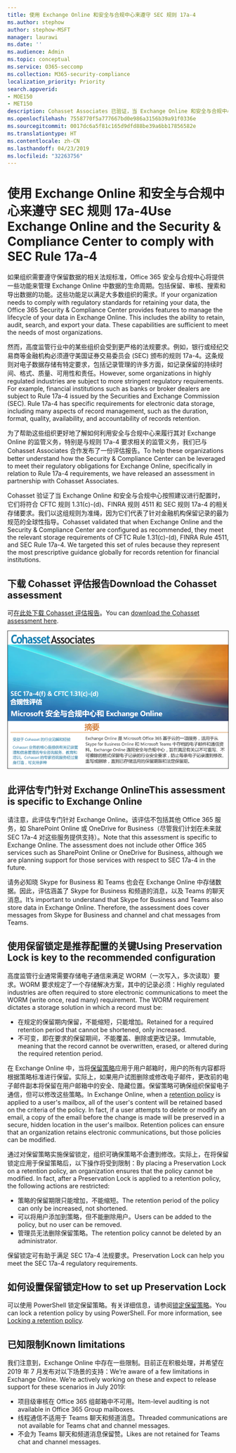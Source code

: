 ```yaml
---
title: 使用 Exchange Online 和安全与合规中心来遵守 SEC 规则 17a-4
ms.author: stephow
author: stephow-MSFT
manager: laurawi
ms.date: ''
ms.audience: Admin
ms.topic: conceptual
ms.service: O365-seccomp
ms.collection: M365-security-compliance
localization_priority: Priority
search.appverid:
- MOE150
- MET150
description: Cohasset Associates 已验证，当 Exchange Online 和安全与合规中心按建议配置时，它们满足 CFTC 规则 1.31(c)-(d)、FINRA 规则 4511 和 SEC 规则 17a-4 的相关存储要求。可以下载评估报告。
ms.openlocfilehash: 7558770f5a777667bd0e986a3156b39a91f0336e
ms.sourcegitcommit: 0017dc6a5f81c165d9dfd88be39a6bb17856582e
ms.translationtype: HT
ms.contentlocale: zh-CN
ms.lasthandoff: 04/23/2019
ms.locfileid: "32263756"
---
```

# <a name="use-exchange-online-and-the-security--compliance-center-to-comply-with-sec-rule-17a-4"></a><span data-ttu-id="72021-104">使用 Exchange Online 和安全与合规中心来遵守 SEC 规则 17a-4</span><span class="sxs-lookup"><span data-stu-id="72021-104">Use Exchange Online and the Security & Compliance Center to comply with SEC Rule 17a-4</span></span>

<span data-ttu-id="72021-p102">如果组织需要遵守保留数据的相关法规标准，Office 365 安全与合规中心将提供一些功能来管理 Exchange Online 中数据的生命周期。包括保留、审核、搜索和导出数据的功能。这些功能足以满足大多数组织的需求。</span><span class="sxs-lookup"><span data-stu-id="72021-p102">If your organization needs to comply with regulatory standards for retaining your data, the Office 365 Security & Compliance Center provides features to manage the lifecycle of your data in Exchange Online. This includes the ability to retain, audit, search, and export your data. These capabilities are sufficient to meet the needs of most organizations.</span></span>

<span data-ttu-id="72021-p103">然而，高度监管行业中的某些组织会受到更严格的法规要求。例如，银行或经纪交易商等金融机构必须遵守美国证券交易委员会 (SEC) 颁布的规则 17a-4。这条规则对电子数据存储有特定要求，包括记录管理的许多方面，如记录保留的持续时间、格式、质量、可用性和责任。</span><span class="sxs-lookup"><span data-stu-id="72021-p103">However, some organizations in highly regulated industries are subject to more stringent regulatory requirements. For example, financial institutions such as banks or broker dealers are subject to Rule 17a-4 issued by the Securities and Exchange Commission (SEC). Rule 17a-4 has specific requirements for electronic data storage, including many aspects of record management, such as the duration, format, quality, availability, and accountability of records retention.</span></span>

<span data-ttu-id="72021-111">为了帮助这些组织更好地了解如何利用安全与合规中心来履行其对 Exchange Online 的监管义务，特别是与规则 17a-4 要求相关的监管义务，我们已与 Cohasset Associates 合作发布了一份评估报告。</span><span class="sxs-lookup"><span data-stu-id="72021-111">To help these organizations better understand how the Security & Compliance Center can be leveraged to meet their regulatory obligations for Exchange Online, specifically in relation to Rule 17a-4 requirements, we have released an assessment in partnership with Cohasset Associates.</span></span>

<span data-ttu-id="72021-p104">Cohasset 验证了当 Exchange Online 和安全与合规中心按照建议进行配置时，它们将符合 CFTC 规则 1.31(c)-(d)、FINRA 规则 4511 和 SEC 规则 17a-4 的相关存储要求。我们以这组规则为准绳，因为它们代表了针对金融机构保留记录的最为规范的全球性指导。</span><span class="sxs-lookup"><span data-stu-id="72021-p104">Cohasset validated that when Exchange Online and the Security & Compliance Center are configured as recommended, they meet the relevant storage requirements of CFTC Rule 1.31(c)-(d), FINRA Rule 4511, and SEC Rule 17a-4.  We targeted this set of rules because they represent the most prescriptive guidance globally for records retention for financial institutions.</span></span>

## <a name="download-the-cohasset-assessment"></a><span data-ttu-id="72021-114">下载 Cohasset 评估报告</span><span class="sxs-lookup"><span data-stu-id="72021-114">Download the Cohasset assessment</span></span>

<span data-ttu-id="72021-115">可[在此处下载 Cohasset 评估报告](https://servicetrust.microsoft.com/ViewPage/TrustDocuments?command=Download&downloadType=Document&downloadId=9fa8349d-a0c9-47d9-93ad-472aa0fa44ec&docTab=6d000410-c9e9-11e7-9a91-892aae8839ad_FAQ_and_White_Papers)。</span><span class="sxs-lookup"><span data-stu-id="72021-115">You can [download the Cohasset assessment here](https://servicetrust.microsoft.com/ViewPage/TrustDocuments?command=Download&downloadType=Document&downloadId=9fa8349d-a0c9-47d9-93ad-472aa0fa44ec&docTab=6d000410-c9e9-11e7-9a91-892aae8839ad_FAQ_and_White_Papers).</span></span>

![Cohasset Associates 可下载评估的标题页](media/cohasset-associates-assessment.png)

## <a name="this-assessment-is-specific-to-exchange-online"></a><span data-ttu-id="72021-117">此评估专门针对 Exchange Online</span><span class="sxs-lookup"><span data-stu-id="72021-117">This assessment is specific to Exchange Online</span></span>

<span data-ttu-id="72021-p105">请注意，此评估专门针对 Exchange Online。该评估不包括其他 Office 365 服务，如 SharePoint Online 或 OneDrive for Business（尽管我们计划在未来就 SEC 17a-4 对这些服务提供支持）。</span><span class="sxs-lookup"><span data-stu-id="72021-p105">Note that this assessment is specific to Exchange Online. The assessment does not include other Office 365 services such as SharePoint Online or OneDrive for Business, although we are planning support for those services with respect to SEC 17a-4 in the future.</span></span>

<span data-ttu-id="72021-p106">请务必知晓 Skype for Business 和 Teams 也会在 Exchange Online 中存储数据。因此，评估涵盖了 Skype for Business 和频道的消息，以及 Teams 的聊天消息。</span><span class="sxs-lookup"><span data-stu-id="72021-p106">It’s important to understand that Skype for Business and Teams also store data in Exchange Online.  Therefore, the assessment does cover messages from Skype for Business and channel and chat messages from Teams.</span></span>

## <a name="using-preservation-lock-is-key-to-the-recommended-configuration"></a><span data-ttu-id="72021-122">使用保留锁定是推荐配置的关键</span><span class="sxs-lookup"><span data-stu-id="72021-122">Using Preservation Lock is key to the recommended configuration</span></span>

<span data-ttu-id="72021-p107">高度监管行业通常需要存储电子通信来满足 WORM（一次写入，多次读取）要求。WORM 要求规定了一个存储解决方案，其中的记录必须：</span><span class="sxs-lookup"><span data-stu-id="72021-p107">Highly regulated industries are often required to store electronic communications to meet the WORM (write once, read many) requirement. The WORM requirement dictates a storage solution in which a record must be:</span></span>

- <span data-ttu-id="72021-125">在规定的保留期内保留，不能缩短，只能增加。</span><span class="sxs-lookup"><span data-stu-id="72021-125">Retained for a required retention period that cannot be shortened, only increased.</span></span>
- <span data-ttu-id="72021-126">不可变，即在要求的保留期间，不能覆盖、删除或更改记录。</span><span class="sxs-lookup"><span data-stu-id="72021-126">Immutable, meaning that the record cannot be overwritten, erased, or altered during the required retention period.</span></span>

<span data-ttu-id="72021-p108">在 Exchange Online 中，当将[保留策略](retention-policies.md)应用于用户邮箱时，用户的所有内容都将根据策略标准进行保留。实际上，如果用户试图删除或修改电子邮件，更改前的电子邮件副本将保留在用户邮箱中的安全、隐藏位置。保留策略可确保组织保留电子通信，但可以修改这些策略。</span><span class="sxs-lookup"><span data-stu-id="72021-p108">In Exchange Online, when a [retention policy](retention-policies.md) is applied to a user's mailbox, all of the user's content will be retained based on the criteria of the policy. In fact, if a user attempts to delete or modify an email, a copy of the email before the change is made will be preserved in a secure, hidden location in the user's mailbox. Retention polices can ensure that an organization retains electronic communications, but those policies can be modified.</span></span>

<span data-ttu-id="72021-p109">通过对保留策略实施保留锁定，组织可确保策略不会遭到修改。实际上，在将保留锁定应用于保留策略后，以下操作将受到限制：</span><span class="sxs-lookup"><span data-stu-id="72021-p109">By placing a Preservation Lock on a retention policy, an organization ensures that the policy cannot be modified. In fact, after a Preservation Lock is applied to a retention policy, the following actions are restricted:</span></span>

- <span data-ttu-id="72021-132">策略的保留期限只能增加，不能缩短。</span><span class="sxs-lookup"><span data-stu-id="72021-132">The retention period of the policy can only be increased, not shortened.</span></span>
- <span data-ttu-id="72021-133">可以将用户添加到策略，但不能删除用户。</span><span class="sxs-lookup"><span data-stu-id="72021-133">Users can be added to the policy, but no user can be removed.</span></span>
- <span data-ttu-id="72021-134">管理员无法删除保留策略。</span><span class="sxs-lookup"><span data-stu-id="72021-134">The retention policy cannot be deleted by an administrator.</span></span>

<span data-ttu-id="72021-135">保留锁定可有助于满足 SEC 17a-4 法规要求。</span><span class="sxs-lookup"><span data-stu-id="72021-135">Preservation Lock can help you meet the SEC 17a-4 regulatory requirements.</span></span>

## <a name="how-to-set-up-preservation-lock"></a><span data-ttu-id="72021-136">如何设置保留锁定</span><span class="sxs-lookup"><span data-stu-id="72021-136">How to set up Preservation Lock</span></span>

<span data-ttu-id="72021-p110">可以使用 PowerShell 锁定保留策略。有关详细信息，请参阅[锁定保留策略](retention-policies.md#locking-a-retention-policy)。</span><span class="sxs-lookup"><span data-stu-id="72021-p110">You can lock a retention policy by using PowerShell. For more information, see [Locking a retention policy](retention-policies.md#locking-a-retention-policy).</span></span>

## <a name="known-limitations"></a><span data-ttu-id="72021-139">已知限制</span><span class="sxs-lookup"><span data-stu-id="72021-139">Known limitations</span></span>

<span data-ttu-id="72021-p111">我们注意到，Exchange Online 中存在一些限制。目前正在积极处理，并希望在 2019 年 7 月发布对以下场景的支持：</span><span class="sxs-lookup"><span data-stu-id="72021-p111">We’re aware of a few limitations in Exchange Online. We’re actively working on these and expect to release support for these scenarios in July 2019:</span></span>

- <span data-ttu-id="72021-142">项目级审核在 Office 365 组邮箱中不可用。</span><span class="sxs-lookup"><span data-stu-id="72021-142">Item-level auditing is not available in Office 365 Group mailboxes.</span></span>
- <span data-ttu-id="72021-143">线程通信不适用于 Teams 聊天和频道消息。</span><span class="sxs-lookup"><span data-stu-id="72021-143">Threaded communications are not available for Teams chat and channel messages.</span></span>
- <span data-ttu-id="72021-144">不会为 Teams 聊天和频道消息保留赞。</span><span class="sxs-lookup"><span data-stu-id="72021-144">Likes are not retained for Teams chat and channel messages.</span></span>
